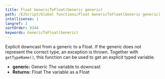 ```yaml
---
title: Float GenericToFloat(Generic generic)
path: /EJScript/Global functions/Float GenericToFloat(Generic generic)
intellisense: 1
langref: 1
sortOrder: 9344
keywords: GenericToFloat(Generic)
---
```



Explicit downcast from a generic to a Float. If the generic does not represent the correct type, an exception is thrown. Together with `getTypeName()`, this function can be used to get an explicit typed variable.



* **generic:** Generic The variable to downcast
* **Returns:** Float The variable as a Float


